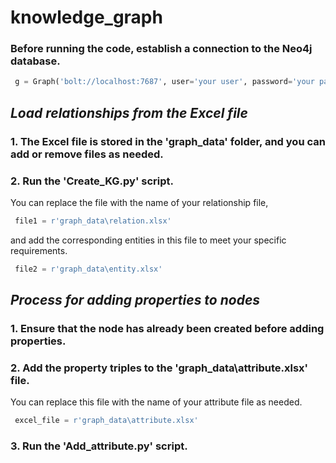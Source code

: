 # knowledge_graph
### Before running the code, establish a connection to the Neo4j database.
````python
 g = Graph('bolt://localhost:7687', user='your user', password='your password')
````
##  *Load relationships from the Excel file*
### 1. The Excel file is stored in the 'graph_data' folder, and you can add or remove files as needed.
### 2. Run the 'Create_KG.py' script.
You can replace the file with the name of your relationship file,
````python
 file1 = r'graph_data\relation.xlsx'
````
and add the corresponding entities in this file to meet your specific requirements.
````python
 file2 = r'graph_data\entity.xlsx'
````

## *Process for adding properties to nodes*
### 1. Ensure that the node has already been created before adding properties.
### 2. Add the property triples to the 'graph_data\attribute.xlsx' file.
You can replace this file with the name of your attribute file as needed.
````python
 excel_file = r'graph_data\attribute.xlsx'
````
### 3. Run the 'Add_attribute.py' script.
